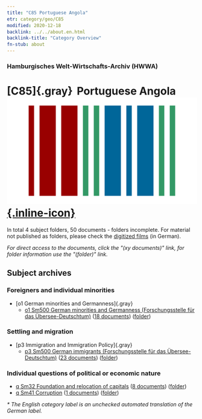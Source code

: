```yaml
---
title: "C85 Portuguese Angola"
etr: category/geo/C85
modified: 2020-12-18
backlink: ../../about.en.html
backlink-title: "Category Overview"
fn-stub: about
---
```


### Hamburgisches Welt-Wirtschafts-Archiv (HWWA)
# [C85]{.gray}&#8201; Portuguese Angola&#160; [![Wikidata item](/images/Wikidata-logo.svg){.inline-icon}](http://www.wikidata.org/entity/Q916)





In total 4 subject folders, 50 documents - folders incomplete.
For material not published as folders, please check the [digitized films](/film/h1_sh) (in German).

_For direct access to the documents, click the "(xy documents)" link, for folder information use the "(folder)" link._

## Subject archives



### Foreigners and individual minorities

- [o1 German minorities and Germanness]{.gray}
  - [o1 Sm500 German minorities and Germanness (Forschungsstelle für das Übersee-Deutschtum)](../../../subject/about.en.html#o1_Sm500) (<a href="https://dfg-viewer.de/show/?tx_dlf[id]=https://pm20.zbw.eu/mets/sh/1414xx/141449/1459xx/145911/public.mets.en.xml" target="_blank">18 documents</a>) ([folder](http://purl.org/pressemappe20/folder/sh/141449,145911))

### Settling and migration

- [p3 Immigration and Immigration Policy]{.gray}
  - [p3 Sm500 German immigrants (Forschungsstelle für das Übersee-Deutschtum)](../../../subject/about.en.html#p3_Sm500) (<a href="https://dfg-viewer.de/show/?tx_dlf[id]=https://pm20.zbw.eu/mets/sh/1414xx/141449/1459xx/145921/public.mets.en.xml" target="_blank">23 documents</a>) ([folder](http://purl.org/pressemappe20/folder/sh/141449,145921))

### Individual questions of political or economic nature

- [q Sm32 Foundation and relocation of capitals](../../../subject/about.en.html#q_Sm32) (<a href="https://dfg-viewer.de/show/?tx_dlf[id]=https://pm20.zbw.eu/mets/sh/1414xx/141449/1459xx/145984/public.mets.en.xml" target="_blank">8 documents</a>) ([folder](http://purl.org/pressemappe20/folder/sh/141449,145984))
- [q Sm41 Corruption](../../../subject/about.en.html#q_Sm41) (<a href="https://dfg-viewer.de/show/?tx_dlf[id]=https://pm20.zbw.eu/mets/sh/1414xx/141449/1459xx/145992/public.mets.en.xml" target="_blank">1 documents</a>) ([folder](http://purl.org/pressemappe20/folder/sh/141449,145992))


_* The English category label is an unchecked automated translation of the German label._


